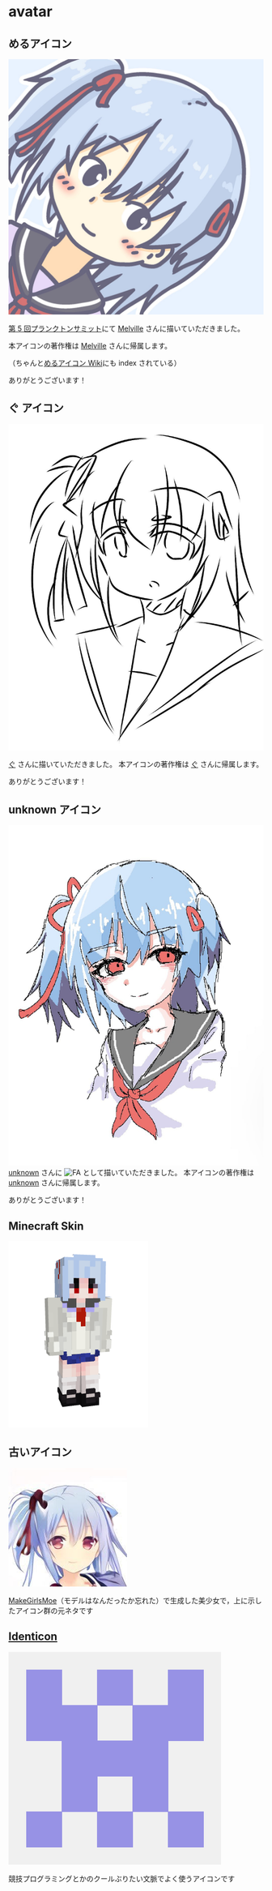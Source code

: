 # avatar

## めるアイコン
![Kyure_A' icon](./src/draw_by_melville.jpg)

[第 5 回プランクトンサミット](https://plankton-summit.com/)にて [Melville](https://twitter.com/MelvilleTw) さんに描いていただきました。

本アイコンの著作権は [Melville](https://twitter.com/MelvilleTw) さんに帰属します。

（ちゃんと[めるアイコン Wiki](https://scrapbox.io/meruicon/@Kyure_A#5ea7321210150a00172f36e7)にも index されている）

ありがとうございます！

## く゚ アイコン
![Kyure_A's icon](./src/draw_by_ku.jpg)

[く゚](https://twitter.com/qiwdu) さんに描いていただきました。
本アイコンの著作権は [く゚](https://twitter.com/qiwdu) さんに帰属します。

ありがとうございます！

## unknown アイコン
![Kyure_A's icon](./src/draw_by_unknown.jpg)
[unknown](https://twitter.com/PuddingsTheorem) さんに ![FA](https://twitter.com/PuddingsTheorem/status/1728960070783017104) として描いていただきました。
本アイコンの著作権は [unknown](https://twitter.com/PuddingsTheorem) さんに帰属します。

ありがとうございます！

## Minecraft Skin
![Kyure_A's Minecraft Skin](./src/skin_preview.png)

## 古いアイコン
![Kyure_A's icon (old)](./src/origin.jpg) 

[MakeGirlsMoe](https://make.girls.moe/)（モデルはなんだったか忘れた）で生成した美少女で，上に示したアイコン群の元ネタです

## [Identicon](https://github.blog/2013-08-14-identicons/)
![Identicon](./src/identicon.png)

競技プログラミングとかのクールぶりたい文脈でよく使うアイコンです
